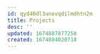 ```yaml
---
id: qyd40dl3unevqdilmdhtn2m
title: Projects
desc: ''
updated: 1674887877258
created: 1674884020718
---
```

